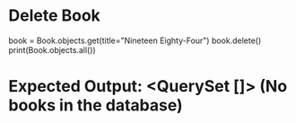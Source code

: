# Delete Book
book = Book.objects.get(title="Nineteen Eighty-Four")
book.delete()
print(Book.objects.all())
# Expected Output: <QuerySet []>  (No books in the database)

